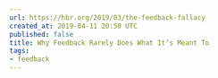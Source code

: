 ```yaml
---
url: https://hbr.org/2019/03/the-feedback-fallacy
created_at: 2019-04-11 20:50 UTC
published: false
title: Why Feedback Rarely Does What It’s Meant To
tags:
- feedback
---
```



